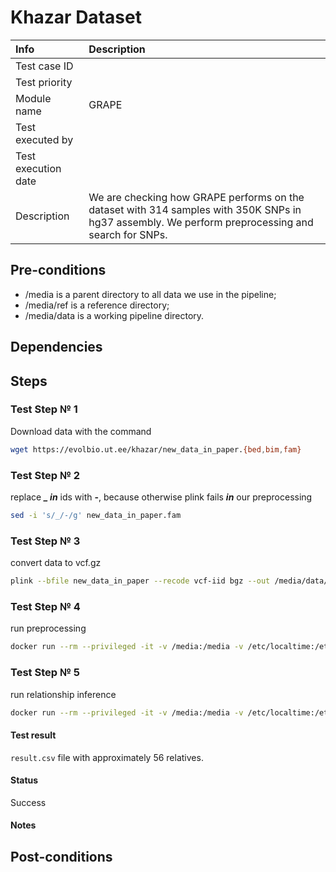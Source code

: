 # Khazar Dataset

| Info | Description |
|:--|:--|
| Test case ID  |   |
| Test priority  |   |
| Module name  | GRAPE   |
| Test executed by  |   |
| Test execution date  |   |
| Description  | We are checking how GRAPE performs on the dataset with 314 samples with 350K SNPs in hg37 assembly. We perform preprocessing and search for SNPs.  |

## Pre-conditions

- /media is a parent directory to all data we use in the pipeline;
- /media/ref is a reference directory;
- /media/data is a working pipeline directory.

## Dependencies

## Steps



### Test Step № 1

Download data with the command

```bash
wget https://evolbio.ut.ee/khazar/new_data_in_paper.{bed,bim,fam}
```


### Test Step № 2

replace ***_ in*** ids with **-**, because otherwise plink fails ***in*** our preprocessing

```bash
sed -i 's/_/-/g' new_data_in_paper.fam
```

### Test Step № 3

convert data to vcf.gz

```bash
plink --bfile new_data_in_paper --recode vcf-iid bgz --out /media/data/khazar/khazar314
```


### Test Step № 4

run preprocessing

```bash
docker run --rm --privileged -it -v /media:/media -v /etc/localtime:/etc/localtime:ro genx_relatives:latest launcher.py preprocess --ref-directory /media/ref --cores 8 --directory /media/runs/khazar --vcf-file /media/data/khazar/khazar314.vcf.gz --assembly hg37 --real-run
```

### Test Step № 5

run relationship inference

```bash
docker run --rm --privileged -it -v /media:/media -v /etc/localtime:/etc/localtime:ro genx_relatives:latest launcher.py find --ref-directory /media/ref --cores 8 --directory /media/runs/khazar --flow ibis --real-run
```

#### Test result

`result.csv` file with approximately 56 relatives.

#### Status

Success

#### Notes











## Post-conditions

